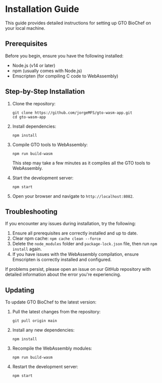 # Installation Guide

This guide provides detailed instructions for setting up GTO BioChef on your local machine.

## Prerequisites

Before you begin, ensure you have the following installed:

- Node.js (v14 or later)
- npm (usually comes with Node.js)
- Emscripten (for compiling C code to WebAssembly)

## Step-by-Step Installation

1. Clone the repository:
   ```
   git clone https://github.com/jorgeMFS/gto-wasm-app.git
   cd gto-wasm-app
   ```

2. Install dependencies:
   ```
   npm install
   ```

3. Compile GTO tools to WebAssembly:
   ```
   npm run build-wasm
   ```
   This step may take a few minutes as it compiles all the GTO tools to WebAssembly.

4. Start the development server:
   ```
   npm start
   ```

5. Open your browser and navigate to `http://localhost:8082`.

## Troubleshooting

If you encounter any issues during installation, try the following:

1. Ensure all prerequisites are correctly installed and up to date.
2. Clear npm cache: `npm cache clean --force`
3. Delete the `node_modules` folder and `package-lock.json` file, then run `npm install` again.
4. If you have issues with the WebAssembly compilation, ensure Emscripten is correctly installed and configured.

If problems persist, please open an issue on our GitHub repository with detailed information about the error you're experiencing.

## Updating

To update GTO BioChef to the latest version:

1. Pull the latest changes from the repository:
   ```
   git pull origin main
   ```

2. Install any new dependencies:
   ```
   npm install
   ```

3. Recompile the WebAssembly modules:
   ```
   npm run build-wasm
   ```

4. Restart the development server:
   ```
   npm start
   ```

